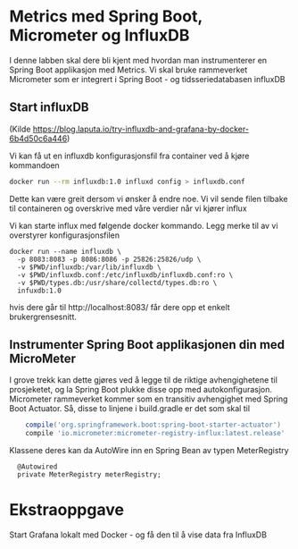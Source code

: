 # Metrics med Spring Boot, Micrometer og InfluxDB

I denne labben skal dere bli kjent med hvordan man instrumenterer en Spring Boot applikasjon med Metrics. Vi skal bruke rammeverket 
Micrometer som er integrert i Spring Boot - og tidsseriedatabasen influxDB


## Start influxDB

(Kilde https://blog.laputa.io/try-influxdb-and-grafana-by-docker-6b4d50c6a446) 

Vi kan få ut en influxdb konfigurasjonsfil fra container ved å kjøre kommandoen 

```sh
docker run --rm influxdb:1.0 influxd config > influxdb.conf
```

Dette kan være greit dersom vi ønsker å endre noe. Vi vil sende filen tilbake til containeren og overskrive med våre verdier 
når vi kjører influx

Vi kan starte influx med følgende docker kommando. Legg merke til av vi overstyrer konfigurasjonsfilen

```
docker run --name influxdb \
  -p 8083:8083 -p 8086:8086 -p 25826:25826/udp \
  -v $PWD/influxdb:/var/lib/influxdb \
  -v $PWD/influxdb.conf:/etc/influxdb/influxdb.conf:ro \
  -v $PWD/types.db:/usr/share/collectd/types.db:ro \
  infuxdb:1.0
````

hvis dere går til http://localhost:8083/ får dere opp et enkelt brukergrensesnitt. 
 
## Instrumenter Spring Boot applikasjonen din med MicroMeter

I grove trekk kan dette gjøres ved å legge til de riktige avhengighetene til prosjeketet, og la Spring Boot plukke disse opp med 
autokonfigurasjon. Micrometer rammeverket kommer som en transitiv avhengighet med Spring Boot Actuator. Så, disse to linjene i build.gradle er det som skal til 

```groovy
	compile('org.springframework.boot:spring-boot-starter-actuator')
	compile 'io.micrometer:micrometer-registry-influx:latest.release'

```
Klassene deres kan da AutoWire inn en Spring Bean av typen MeterRegistry
```
  @Autowired
  private MeterRegistry meterRegistry;
```

# Ekstraoppgave

Start Grafana lokalt med Docker - og få den til å vise data fra InfluxDB

